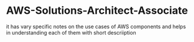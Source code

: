 # AWS-Solutions-Architect-Associate
it has vary specific notes on the use cases of AWS components and helps in understanding each of them with short descriiption
